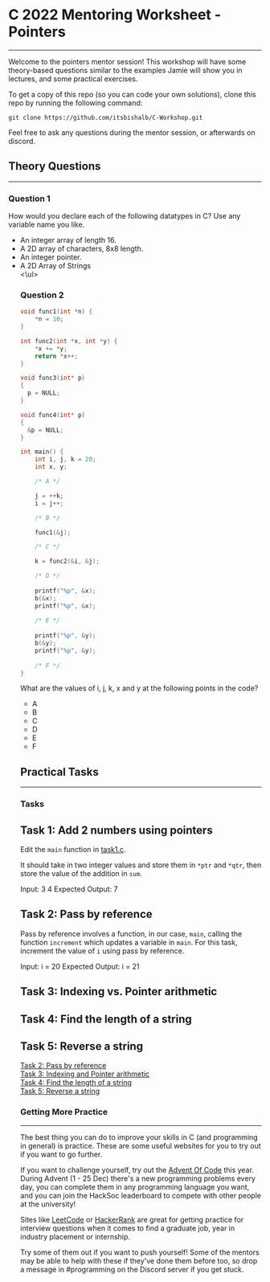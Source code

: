# C 2022 Mentoring Worksheet - Pointers
---

Welcome to the pointers mentor session! This workshop will have some theory-based questions similar to the examples Jamie will show you in lectures, and some practical exercises.

To get a copy of this repo (so you can code your own solutions), clone this repo by running the following command:

```
git clone https://github.com/itsbishalb/C-Workshop.git
```

Feel free to ask any questions during the mentor session, or afterwards on discord.

## Theory Questions
---
### Question 1
How would you declare each of the following datatypes in C? Use any variable name you like.

<ul>
  <li>An integer array of length 16.</li>
  <li>A 2D array of characters, 8x8 length.</li>
  <li>An integer pointer.</li>
  <li>A 2D Array of Strings</li>
<\ul>

### Question 2
```C
void func1(int *n) {
    *n = 10;
}

int func2(int *x, int *y) {
    *x += *y;
    return *x++;
}

void func3(int* p)
{
  p = NULL;
}

void func4(int* p)
{
  &p = NULL;
}

int main() {
    int i, j, k = 20;
    int x, y;

    /* A */

    j = ++k;
    i = j++;

    /* B */

    func1(&j);

    /* C */

    k = func2(&i, &j);

    /* D */
   
    printf("%p", &x);
    b(&x);
    printf("%p", &x);
    
    /* E */
    
    printf("%p", &y);
    b(&y);
    printf("%p", &y);
    
    /* F */
}
```
What are the values of i, j, k, x and y at the following points in the code?

 <ul>
  <li>A</li>
  <li>B</li>
  <li>C</li>
  <li>D</li>
  <li>E</li>
  <li>F</li>
</ul>
  
## Practical Tasks
___

### Tasks 

## Task 1: Add 2 numbers using pointers
Edit the `main` function in [task1.c](/task1.c).

It should take in two integer values and store them in `*ptr` and `*qtr`, then store the value of the addition in `sum`.
 
 Input: 3
        4
 Expected Output: 7

## Task 2: Pass by reference
Pass by reference involves a function, in our case, `main`, calling the function `increment` which updates a variable in `main`. For this task, increment the value of `i` using pass by reference.

Input: i = 20
Expected Output: i = 21

## Task 3: Indexing vs. Pointer arithmetic
  
## Task 4: Find the length of a string
  
## Task 5: Reverse a string
  
[Task 2: Pass by reference](task2.c) <br>
[Task 3: Indexing and Pointer arithmetic](task3.c) <br>
[Task 4: Find the length of a string](task4.c) <br>
[Task 5: Reverse a string](task5.c) <br>

### Getting More Practice
---
The best thing you can do to improve your skills in C (and programming in
general) is practice. These are some useful websites for you to try out if you
want to go further.

If you want to challenge yourself, try out the [Advent Of Code](https://adventofcode.com) 
this year. During Advent (1 - 25 Dec) there's a new programming problems every day, you can 
complete them in any programming language you want, and you can join the HackSoc leaderboard to
compete with other people at the university! 

Sites like [LeetCode](https://leetcode.com) or
[HackerRank](https://www.hackerrank.com) are great for getting practice for
interview questions when it comes to find a graduate job, year in industry
placement or internship.

Try some of them out if you want to push yourself! Some of the mentors may be
able to help with these if they've done them before too, so drop a message in
\#programming on the Discord server if you get stuck.
